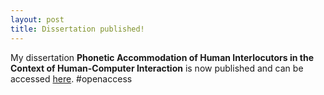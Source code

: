 ```yaml
---
layout: post
title: Dissertation published!
---
```


My dissertation <strong>Phonetic Accommodation of Human Interlocutors in the Context of Human-Computer Interaction</strong> is now published 
and can be accessed <a href="https://doi.org/10.22028/D291-35154" target="_blank" rel="noopener">here</a>. #openaccess

